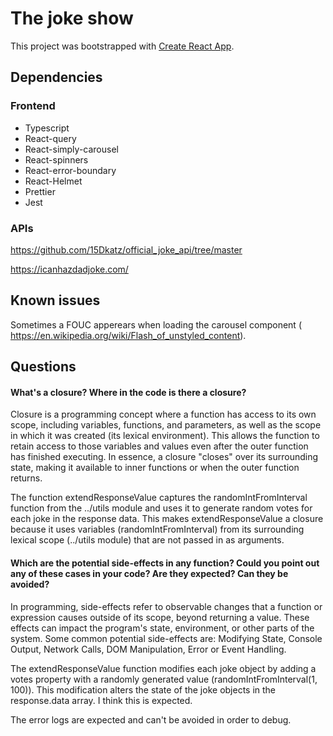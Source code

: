 # The joke show

This project was bootstrapped with [Create React App](https://github.com/facebook/create-react-app).

## Dependencies

### Frontend

- Typescript
- React-query
- React-simply-carousel
- React-spinners
- React-error-boundary
- React-Helmet
- Prettier
- Jest

### APIs

https://github.com/15Dkatz/official_joke_api/tree/master

https://icanhazdadjoke.com/

## Known issues

Sometimes a FOUC apperears when loading the carousel component ( https://en.wikipedia.org/wiki/Flash_of_unstyled_content).

## Questions

#### What's a closure? Where in the code is there a closure?

Closure is a programming concept where a function has access to its own scope, including variables, functions, and parameters, as well as the scope in which it was created (its lexical environment). This allows the function to retain access to those variables and values even after the outer function has finished executing. In essence, a closure "closes" over its surrounding state, making it available to inner functions or when the outer function returns.

The function extendResponseValue captures the randomIntFromInterval function from the ../utils module and uses it to generate random votes for each joke in the response data. This makes extendResponseValue a closure because it uses variables (randomIntFromInterval) from its surrounding lexical scope (../utils module) that are not passed in as arguments.

#### Which are the potential side-effects in any function? Could you point out any of these cases in your code? Are they expected? Can they be avoided?

In programming, side-effects refer to observable changes that a function or expression causes outside of its scope, beyond returning a value. These effects can impact the program's state, environment, or other parts of the system. Some common potential side-effects are: Modifying State, Console Output, Network Calls, DOM Manipulation, Error or Event Handling.

The extendResponseValue function modifies each joke object by adding a votes property with a randomly generated value (randomIntFromInterval(1, 100)). This modification alters the state of the joke objects in the response.data array. I think this is expected.

The error logs are expected and can't be avoided in order to debug.
